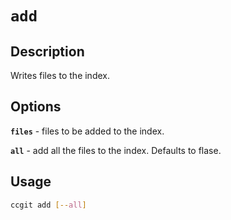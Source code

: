 # `add`

## Description

Writes files to the index.

## Options

**`files`** - files to be added to the index.

**`all`** - add all the files to the index. Defaults to flase.

## Usage

```bash
ccgit add [--all]
```
